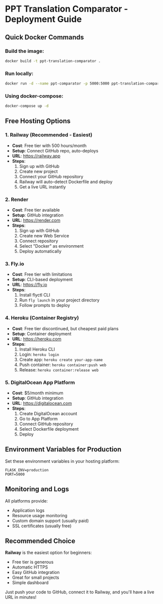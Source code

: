 # PPT Translation Comparator - Deployment Guide

## Quick Docker Commands

### Build the image:
```bash
docker build -t ppt-translation-comparator .
```

### Run locally:
```bash
docker run -d --name ppt-comparator -p 5000:5000 ppt-translation-comparator
```

### Using docker-compose:
```bash
docker-compose up -d
```

## Free Hosting Options

### 1. **Railway** (Recommended - Easiest)
- **Cost**: Free tier with 500 hours/month
- **Setup**: Connect GitHub repo, auto-deploys
- **URL**: https://railway.app
- **Steps**:
  1. Sign up with GitHub
  2. Create new project
  3. Connect your GitHub repository
  4. Railway will auto-detect Dockerfile and deploy
  5. Get a live URL instantly

### 2. **Render**
- **Cost**: Free tier available
- **Setup**: GitHub integration
- **URL**: https://render.com
- **Steps**:
  1. Sign up with GitHub
  2. Create new Web Service
  3. Connect repository
  4. Select "Docker" as environment
  5. Deploy automatically

### 3. **Fly.io**
- **Cost**: Free tier with limitations
- **Setup**: CLI-based deployment
- **URL**: https://fly.io
- **Steps**:
  1. Install flyctl CLI
  2. Run `fly launch` in your project directory
  3. Follow prompts to deploy

### 4. **Heroku** (Container Registry)
- **Cost**: Free tier discontinued, but cheapest paid plans
- **Setup**: Container deployment
- **URL**: https://heroku.com
- **Steps**:
  1. Install Heroku CLI
  2. Login: `heroku login`
  3. Create app: `heroku create your-app-name`
  4. Push container: `heroku container:push web`
  5. Release: `heroku container:release web`

### 5. **DigitalOcean App Platform**
- **Cost**: $5/month minimum
- **Setup**: GitHub integration
- **URL**: https://digitalocean.com
- **Steps**:
  1. Create DigitalOcean account
  2. Go to App Platform
  3. Connect GitHub repository
  4. Select Dockerfile deployment
  5. Deploy

## Environment Variables for Production

Set these environment variables in your hosting platform:

```
FLASK_ENV=production
PORT=5000
```

## Monitoring and Logs

All platforms provide:
- Application logs
- Resource usage monitoring
- Custom domain support (usually paid)
- SSL certificates (usually free)

## Recommended Choice

**Railway** is the easiest option for beginners:
- Free tier is generous
- Automatic HTTPS
- Easy GitHub integration
- Great for small projects
- Simple dashboard

Just push your code to GitHub, connect it to Railway, and you'll have a live URL in minutes!